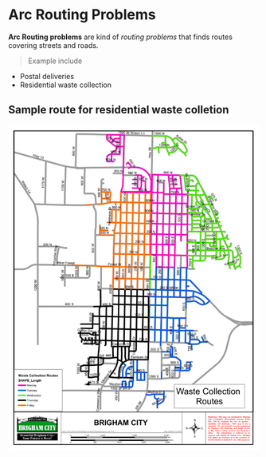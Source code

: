 # Arc Routing Problems

**Arc Routing problems** are kind of  *routing problems* that finds routes covering streets and roads.

>Example include 
- Postal deliveries
 - Residential waste collection
## Sample route for residential waste colletion

![Sample routes](garbage_routes_Brigham_city.png)
